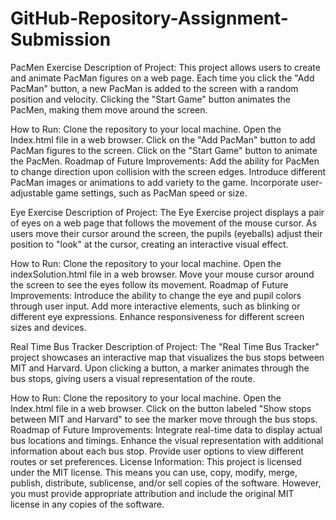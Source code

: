 # GitHub-Repository-Assignment-Submission
PacMen Exercise
Description of Project:
This project allows users to create and animate PacMan figures on a web page. Each time you click the "Add PacMan" button, a new PacMan is added to the screen with a random position and velocity. Clicking the "Start Game" button animates the PacMen, making them move around the screen.

How to Run:
Clone the repository to your local machine.
Open the Index.html file in a web browser.
Click on the "Add PacMan" button to add PacMan figures to the screen.
Click on the "Start Game" button to animate the PacMen.
Roadmap of Future Improvements:
Add the ability for PacMen to change direction upon collision with the screen edges.
Introduce different PacMan images or animations to add variety to the game.
Incorporate user-adjustable game settings, such as PacMan speed or size.

Eye Exercise
Description of Project:
The Eye Exercise project displays a pair of eyes on a web page that follows the movement of the mouse cursor. As users move their cursor around the screen, the pupils (eyeballs) adjust their position to "look" at the cursor, creating an interactive visual effect.

How to Run:
Clone the repository to your local machine.
Open the indexSolution.html file in a web browser.
Move your mouse cursor around the screen to see the eyes follow its movement.
Roadmap of Future Improvements:
Introduce the ability to change the eye and pupil colors through user input.
Add more interactive elements, such as blinking or different eye expressions.
Enhance responsiveness for different screen sizes and devices.

Real Time Bus Tracker
Description of Project:
The "Real Time Bus Tracker" project showcases an interactive map that visualizes the bus stops between MIT and Harvard. Upon clicking a button, a marker animates through the bus stops, giving users a visual representation of the route.

How to Run:
Clone the repository to your local machine.
Open the Index.html file in a web browser.
Click on the button labeled "Show stops between MIT and Harvard" to see the marker move through the bus stops.
Roadmap of Future Improvements:
Integrate real-time data to display actual bus locations and timings.
Enhance the visual representation with additional information about each bus stop.
Provide user options to view different routes or set preferences.
License Information:
This project is licensed under the MIT license. This means you can use, copy, modify, merge, publish, distribute, sublicense, and/or sell copies of the software. However, you must provide appropriate attribution and include the original MIT license in any copies of the software.




